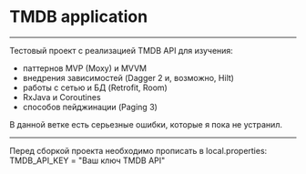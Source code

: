# TMDB application
***
Тестовый проект с реализацией TMDB API для изучения:
* паттернов MVP (Moxy) и MVVM
* внедрения зависимостей (Dagger 2 и, возможно, Hilt)
* работы с сетью и БД (Retrofit, Room)
* RxJava и Coroutines
* способов пейджинации (Paging 3)  

В данной ветке есть серьезные ошибки, которые я пока не устранил.
***
Перед сборкой проекта необходимо прописать в local.properties: TMDB_API_KEY = "Ваш ключ TMDB API"
